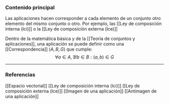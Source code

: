 ### Contenido principal

Las aplicaciones hacen corresponder a cada elemento de un conjunto otro elemento del mismo conjunto o otro. Por ejemplo, las [[Ley de composición interna (lci)]] o la [[Ley de composición externa (lce)]]

Dentro de la matemática básica y de la [[Teoría de conjuntos y aplicaciones]], una aplicación se puede definir como una [[Correspondencia]] $(A,B,G)$ que cumple:
$$
\begin{equation}
\forall a \in A, \exists!b\in B: (a,b)\in G
\end{equation}
$$


--- 
### Referencias
[[Espacio vectorial]]
[[Ley de composición interna (lci)]]
[[Ley de composición externa (lce)]]
[[Imagen de una aplicación]]
[[Antimagen de una aplicación]]